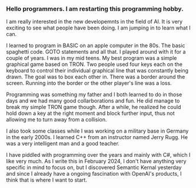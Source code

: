 ### Hello programmers. I am restarting this programming hobby.

I am really interested in the new developemnts in the field of AI. It is very exciting to see what people have been doing. I am jumping in to learn what I can.

I learned to program in BASIC on an apple computer in the 80s. The basic spaghetti code. GOTO statements and all that. I played around with it for a couple of years. I was in my mid teens. My best program was a simple graphical game based on TRON. Two people used four keys each on the keyboard to control their individual graphical line that was constantly being drawn. The goal was to box each other in. There was a border around the screen. Running into the border or the other player's line was a loss.

Programming was something my father and I both learned to do in those days and we had many good collarborations and fun. He did manage to break my simple TRON game though. After a while, he realized he could hold down a key at the right moment and block further input, thus not allowing me to turn away from a collision.

I also took some classes while I was working on a military base in Germany in the early 2000s. I learned C++ from an instructor named Jerry Rugg. He was a very intelligent man and a good teacher.

I have piddled with programming over the years and mainly with C#, which I like very much. As I write this in February 2024, I don't have anything very specific in mind to focus on, but I discovered Semantic Kernal yesterday and since I already have a ongoing fascination with OpenAI's products, I think that is where I want to start.

